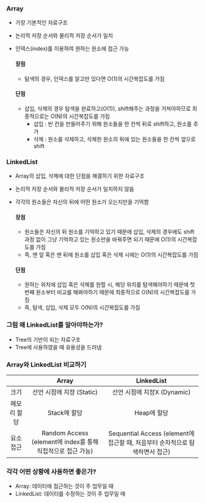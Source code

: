 ### Array
- 가장 기본적인 자료구조
- 논리적 저장 순서와 물리적 저장 순서가 일치
- 인덱스(index)를 이용하여 원하는 원소에 접근 가능


  #### 장점
  - 탐색의 경우, 인덱스를 알고만 있다면 O(1)의 시간복잡도를 가짐
  
  #### 단점
  - 삽입, 삭제의 경우 탐색을 완료하고(O(1)), shift해주는 과정을 거쳐야하므로 최종적으로는 O(N)의 시간복잡도를 가짐
    - 삽입 : 빈 칸을 만들어주기 위해 원소들을 한 칸씩 뒤로 shift하고, 원소를 추가
    - 삭제 : 원소를 삭제하고, 삭제한 원소의 뒤에 있는 원소들을 한 칸씩 앞으로 shift


### LinkedList
- Array의 삽입, 삭제에 대한 단점을 해결하기 위한 자료구조
- 논리적 저장 순서와 물리적 저장 순서가 일치하지 않음
- 각각의 원소들은 자신의 뒤에 어떤 원소가 오는지만을 기억함

  #### 장점
  - 원소들은 자신의 뒤 원소를 기억하고 있기 때문에 삽입, 삭제의 경우에도 shift 과정 없이 그냥 기억하고 있는 원소만을 바꿔주면 되기 때문에 O(1)의 시간복잡도를 가짐
  - 즉, 맨 앞 혹은 맨 뒤에 원소를 삽입 혹은 삭제 시에는 O(1)의 시간복잡도를 가짐
  
  #### 단점
  - 원하는 위치에 삽입 혹은 삭제를 원할 시, 해당 위치를 탐색해야하기 때문에 첫 번째 원소부터 비교를 해봐야하기 때문에 최종적으로 O(N)의 시간복잡도를 가짐
  - 즉, 탐색, 삽입, 삭제 모두 O(N)의 시간복잡도를 가짐


### 그럼 왜 LinkedList를 알아야하는가?
- Tree의 기반이 되는 자료구조
- Tree에 사용하였을 때 유용성을 드러냄


### Array와 LinkedList 비교하기
||**Array**|**LinkedList**|
|:----:|:---:|:---:|
|크기|선언 시점에 지정 (Static)|선언 시점에 지정X (Dynamic)|
|메모리 할당|Stack에 할당|Heap에 할당|
|요소 접근|Random Access (element에 index를 통해 직접적으로 접근 가능)|Sequential Access (element에 접근할 때, 처음부터 순차적으로 탐색하면서 접근)|


### 각각 어떤 상황에 사용하면 좋은가?
- Array: 데이터에 접근하는 것이 주 업무일 때
- LinkedList: 데이터를 수정하는 것이 주 업무일 때
